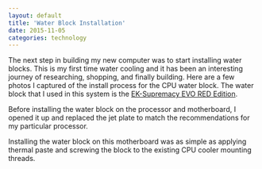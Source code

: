 ```yaml
---
layout: default
title: 'Water Block Installation'
date: 2015-11-05
categories: technology
---
```


The next step in building my new computer was to start installing water
blocks. This is my first time water cooling and it has been an interesting
journey of researching, shopping, and finally building. Here are a few
photos I captured of the install process for the CPU water block. The water
block that I used in this system is the [EK-Supremacy EVO RED Edition](https://shop.ekwb.com/ek-supremacy-evo-red-edition).

Before installing the water block on the processor and motherboard, I opened
it up and replaced the jet plate to match the recommendations for my
particular processor.

Installing the water block on this motherboard was as simple as applying
thermal paste and screwing the block to the existing CPU cooler mounting
threads.
